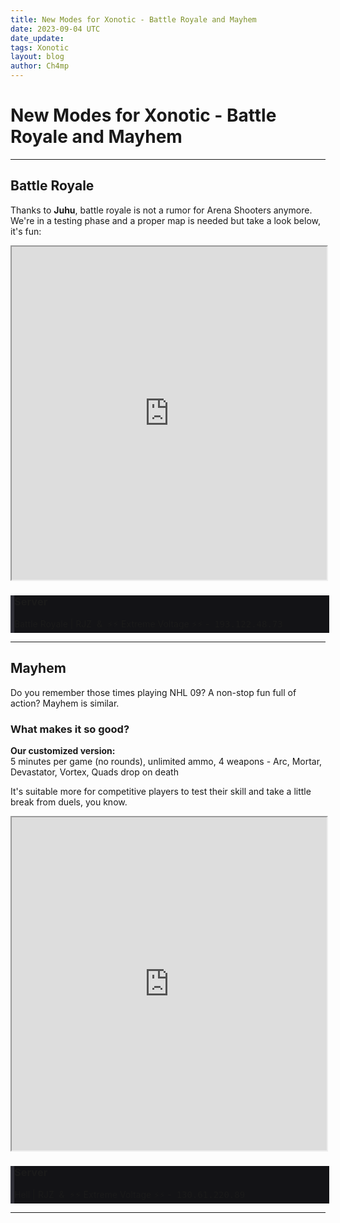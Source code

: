 ```yaml
---
title: New Modes for Xonotic - Battle Royale and Mayhem
date: 2023-09-04 UTC
date_update:
tags: Xonotic
layout: blog
author: Ch4mp
---
```


<h1 class="w3-center">New Modes for Xonotic - Battle Royale and Mayhem</h1>

<hr>



## Battle Royale

Thanks to **Juhu**, battle royale is not a rumor for Arena Shooters anymore.  
We're in a testing phase and a proper map is needed but take a look below, it's fun:



<iframe class="w3-mobile w3-animate-opacity" style="height:533px;width:100%" src="https://www.youtube.com/embed/DfR_L48tAlg?si=XBVGI2OWZGHtsbT5" allow="accelerometer; autoplay; encrypted-media; gyroscope; picture-in-picture" allowfullscreen></iframe>

<div class="w3-panel w3-round" style="background:#131316;width:100%;border-left:6px solid #2F2F37">
<h3>Server</h3>
<p>Battle Royale | RJZ &nbsp;&&nbsp; ⚡⚡ Extreme Voltage ⚡⚡ -&nbsp;
  <kbd>193.122.48.73</kbd>
</p>
</div>


<hr>


## Mayhem

Do you remember those times playing NHL 09? A non-stop fun full of action? Mayhem is similar.

<h3>What makes it so good?</h3>

**Our customized version:**   
5 minutes per game (no rounds), unlimited ammo, 4 weapons - Arc, Mortar, Devastator, Vortex, Quads drop on death  

It's suitable more for competitive players to test their skill and take a little break from duels, you know.  


<iframe class="w3-mobile w3-animate-opacity" style="height:533px;width:100%" src="https://www.youtube.com/embed/uCQNHqlSNzU?si=44YJKB2wGrRLlWLf" allow="accelerometer; autoplay; encrypted-media; gyroscope; picture-in-picture" allowfullscreen></iframe>

<div class="w3-panel w3-round" style="background:#131316;width:100%;border-left:6px solid #2F2F37">
<h3>Server</h3>
<p>Hell | RJZ &nbsp;&&nbsp; ⚡⚡ Extreme Voltage ⚡⚡ -&nbsp;
  <kbd>130.61.220.89</kbd>
</p>
</div>


<hr>
